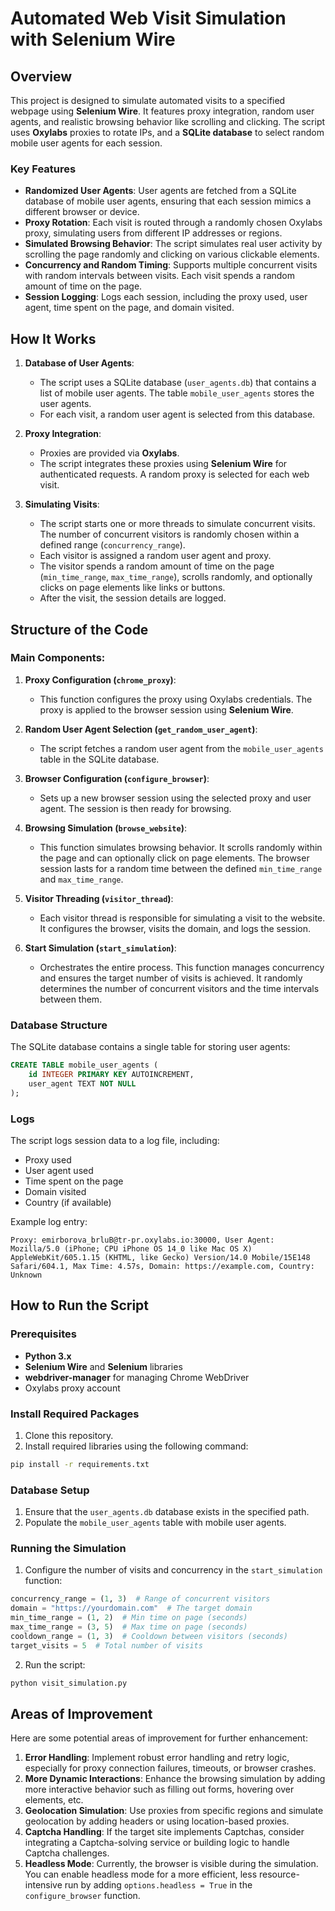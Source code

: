 # Automated Web Visit Simulation with Selenium Wire

## Overview

This project is designed to simulate automated visits to a specified webpage using **Selenium Wire**. It features proxy integration, random user agents, and realistic browsing behavior like scrolling and clicking. The script uses **Oxylabs** proxies to rotate IPs, and a **SQLite database** to select random mobile user agents for each session.

### Key Features

- **Randomized User Agents**: User agents are fetched from a SQLite database of mobile user agents, ensuring that each session mimics a different browser or device.
- **Proxy Rotation**: Each visit is routed through a randomly chosen Oxylabs proxy, simulating users from different IP addresses or regions.
- **Simulated Browsing Behavior**: The script simulates real user activity by scrolling the page randomly and clicking on various clickable elements.
- **Concurrency and Random Timing**: Supports multiple concurrent visits with random intervals between visits. Each visit spends a random amount of time on the page.
- **Session Logging**: Logs each session, including the proxy used, user agent, time spent on the page, and domain visited.

## How It Works

1. **Database of User Agents**:
   - The script uses a SQLite database (`user_agents.db`) that contains a list of mobile user agents. The table `mobile_user_agents` stores the user agents.
   - For each visit, a random user agent is selected from this database.

2. **Proxy Integration**:
   - Proxies are provided via **Oxylabs**.
   - The script integrates these proxies using **Selenium Wire** for authenticated requests. A random proxy is selected for each web visit.

3. **Simulating Visits**:
   - The script starts one or more threads to simulate concurrent visits. The number of concurrent visitors is randomly chosen within a defined range (`concurrency_range`).
   - Each visitor is assigned a random user agent and proxy.
   - The visitor spends a random amount of time on the page (`min_time_range`, `max_time_range`), scrolls randomly, and optionally clicks on page elements like links or buttons.
   - After the visit, the session details are logged.

## Structure of the Code

### Main Components:

1. **Proxy Configuration (`chrome_proxy`)**:
   - This function configures the proxy using Oxylabs credentials. The proxy is applied to the browser session using **Selenium Wire**.

2. **Random User Agent Selection (`get_random_user_agent`)**:
   - The script fetches a random user agent from the `mobile_user_agents` table in the SQLite database.

3. **Browser Configuration (`configure_browser`)**:
   - Sets up a new browser session using the selected proxy and user agent. The session is then ready for browsing.

4. **Browsing Simulation (`browse_website`)**:
   - This function simulates browsing behavior. It scrolls randomly within the page and can optionally click on page elements. The browser session lasts for a random time between the defined `min_time_range` and `max_time_range`.

5. **Visitor Threading (`visitor_thread`)**:
   - Each visitor thread is responsible for simulating a visit to the website. It configures the browser, visits the domain, and logs the session.

6. **Start Simulation (`start_simulation`)**:
   - Orchestrates the entire process. This function manages concurrency and ensures the target number of visits is achieved. It randomly determines the number of concurrent visitors and the time intervals between them.

### Database Structure

The SQLite database contains a single table for storing user agents:

```sql
CREATE TABLE mobile_user_agents (
    id INTEGER PRIMARY KEY AUTOINCREMENT,
    user_agent TEXT NOT NULL
);
```

### Logs

The script logs session data to a log file, including:

- Proxy used
- User agent used
- Time spent on the page
- Domain visited
- Country (if available)

Example log entry:

```
Proxy: emirborova_brluB@tr-pr.oxylabs.io:30000, User Agent: Mozilla/5.0 (iPhone; CPU iPhone OS 14_0 like Mac OS X) AppleWebKit/605.1.15 (KHTML, like Gecko) Version/14.0 Mobile/15E148 Safari/604.1, Max Time: 4.57s, Domain: https://example.com, Country: Unknown
```

## How to Run the Script

### Prerequisites

- **Python 3.x**
- **Selenium Wire** and **Selenium** libraries
- **webdriver-manager** for managing Chrome WebDriver
- Oxylabs proxy account

### Install Required Packages

1. Clone this repository.
2. Install required libraries using the following command:

```bash
pip install -r requirements.txt
```

### Database Setup

1. Ensure that the `user_agents.db` database exists in the specified path.
2. Populate the `mobile_user_agents` table with mobile user agents.

### Running the Simulation

1. Configure the number of visits and concurrency in the `start_simulation` function:

```python
concurrency_range = (1, 3)  # Range of concurrent visitors
domain = "https://yourdomain.com"  # The target domain
min_time_range = (1, 2)  # Min time on page (seconds)
max_time_range = (3, 5)  # Max time on page (seconds)
cooldown_range = (1, 3)  # Cooldown between visitors (seconds)
target_visits = 5  # Total number of visits
```

2. Run the script:

```bash
python visit_simulation.py
```

## Areas of Improvement

Here are some potential areas of improvement for further enhancement:

1. **Error Handling**: Implement robust error handling and retry logic, especially for proxy connection failures, timeouts, or browser crashes.
2. **More Dynamic Interactions**: Enhance the browsing simulation by adding more interactive behavior such as filling out forms, hovering over elements, etc.
3. **Geolocation Simulation**: Use proxies from specific regions and simulate geolocation by adding headers or using location-based proxies.
4. **Captcha Handling**: If the target site implements Captchas, consider integrating a Captcha-solving service or building logic to handle Captcha challenges.
5. **Headless Mode**: Currently, the browser is visible during the simulation. You can enable headless mode for a more efficient, less resource-intensive run by adding `options.headless = True` in the `configure_browser` function.

